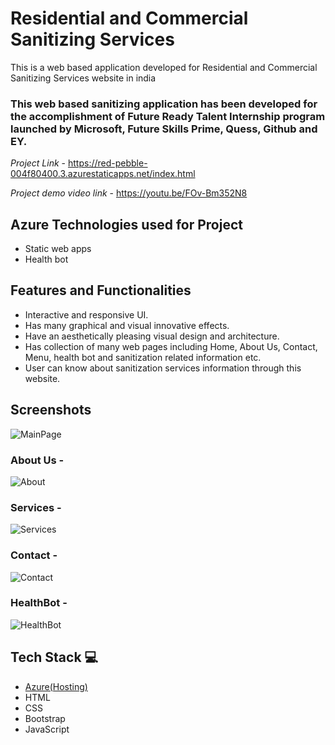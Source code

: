 
# Residential and Commercial Sanitizing Services 

This is a web based application developed for Residential and Commercial Sanitizing Services website in india

### This web based sanitizing application has been developed for the accomplishment of Future Ready Talent Internship program launched by Microsoft, Future Skills Prime, Quess, Github and EY.


*Project Link* - https://red-pebble-004f80400.3.azurestaticapps.net/index.html

*Project demo video link* - https://youtu.be/FOv-Bm352N8

## Azure Technologies used for Project

- Static web apps
- Health bot

## Features and Functionalities 

- Interactive and responsive UI.
- Has many graphical and visual innovative effects.
- Have an aesthetically pleasing visual design and architecture.
- Has collection of many web pages including Home, About Us, Contact, Menu, health bot and sanitization related information etc.
- User can know about sanitization services information through this website.


## Screenshots


![MainPage](https://github.com/20a31a05d8/FRTProject/assets/109793152/0167acaa-a8d1-4690-a8df-0a6a21ae08eb)

   

### About Us -


![About](https://github.com/20a31a05d8/FRTProject/assets/109793152/5aa76313-d772-4cf4-9c7d-b882ea87d463)




### Services -


![Services](https://github.com/20a31a05d8/FRTProject/assets/109793152/98af3825-737c-4fdc-86b5-7942243aefab)


### Contact -


![Contact](https://github.com/20a31a05d8/FRTProject/assets/109793152/73822c3a-28f3-4448-8bd7-5637601bb605)


### HealthBot -


![HealthBot](https://github.com/20a31a05d8/FRTProject/assets/109793152/e9e6ae31-961c-4e9a-b29e-5a6d067f6b80)


## Tech Stack 💻

- [Azure(Hosting)](https://azure.microsoft.com/en-in/features/azure-portal/)
- HTML
- CSS
- Bootstrap
- JavaScript
